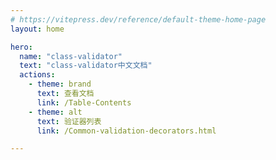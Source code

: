 ```yaml
---
# https://vitepress.dev/reference/default-theme-home-page
layout: home

hero:
  name: "class-validator"
  text: "class-validator中文文档"
  actions:
    - theme: brand
      text: 查看文档
      link: /Table-Contents
    - theme: alt
      text: 验证器列表
      link: /Common-validation-decorators.html

---
```


